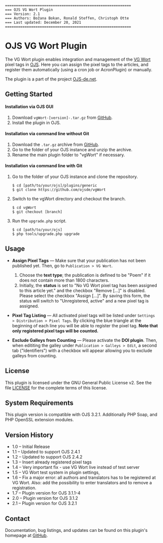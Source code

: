     ==========================================================
    === OJS VG Wort Plugin
    === Version: 2.1
    === Authors: Božana Bokan, Ronald Steffen, Christoph Otte
    === Last updated: December 20, 2021
    ==========================================================

# OJS VG Wort Plugin

The VG Wort plugin enables integration and management of the [VG Wort](https://www.vgwort.de/startseite.html) pixel tags
in [OJS](https://pkp.sfu.ca/ojs/). Here you can assign the pixel tags to the articles, and register them
automatically (using a cron job or AcronPlugin) or manually.

The plugin is a part of the project [OJS-de.net](http://www.ojs-de.net).


## Getting Started

#### Installation via OJS GUI

1. Download `vgWort-[version]-.tar.gz` from [GitHub](https://github.com/ojsde/vgWort/).
2. Install the plugin in OJS.

#### Installation via command line without Git

1. Download the `.tar.gz` archive from [GitHub](https://github.com/ojsde/vgWort).
2. Go to the folder of your OJS instance and unzip the archive.
3. Rename the main plugin folder to "vgWort" if necessary.

#### Installation via command line with Git

1. Go to the folder of your OJS instance and clone the repository.

    ```console
    $ cd [path/to/your/ojs]/plugins/generic
    $ git clone https://github.com/ojsde/vgWort
    ```

2. Switch to the vgWort directory and checkout the branch.

    ```console
    $ cd vgWort
    $ git checkout [branch]
    ```

3. Run the `upgrade.php` script.

    ```console
    $ cd [path/to/your/ojs]
    $ php tools/upgrade.php upgrade
    ```


## Usage

* **Assign Pixel Tags** &mdash; Make sure that your publication has not been published yet. Then, go to `Publication > VG Wort`.

    1. Choose the **text type**; the publication is defined to be "Poem" if it does not contain more than 1800 characters.
    2. Initially, the **status** is set to "No VG Wort pixel tag has been assigned to this article yet." and the checkbox "Remove [...]" is disabled. Please select the checkbox "Assign [...]". By saving this form, the status will switch to "Unregistered, active" and a new pixel tag is assigned.

* **Pixel Tag Listing** &mdash; All activated pixel tags will be listed under `Settings > Distribution > Pixel Tags`. By clicking the blue triangle at the beginning of each line you will be able to register the pixel tag. **Note that only registered pixel tags will be counted.**

* **Exclude Galleys from Counting** &mdash; Please activate the **DOI plugin**. Then, when edititing the galley under `Publication > Galleys > Edit`, a second tab ("Identifiers") with a checkbox will appear allowing you to exclude galleys from counting.


## License

This plugin is licensed under the GNU General Public License v2. See the file [LICENSE](LICENSE) for the complete terms of this license.


## System Requirements

This plugin version is compatible with OJS 3.2.1. Additionally PHP Soap, and PHP OpenSSL extension modules.


## Version History

* 1.0 &ndash; Initial Release
* 1.1 &ndash; Updated to support OJS 2.4.1
* 1.2 &ndash; Updated to support OJS 2.4.2
* 1.3 &ndash; Insert already registered pixel tags
* 1.4 &ndash; Very important fix - use VG Wort live instead of test server
* 1.5 &ndash; VG Wort test system in plugin settings,
* 1.6 &ndash; Fix a major error: all authors and translators has to be registered at VG Wort. Also: add the possibility to enter translators and to remove a registration.
* 1.7 &ndash; Plugin version for OJS 3.1.1-4
* 2.0 &ndash; Plugin version for OJS 3.1.2
* 2.1 &ndash; Plugin version for OJS 3.2.1


## Contact

Documentation, bug listings, and updates can be found on this plugin's homepage
at [GitHub](http://github.com/ojsde/vgWort).
